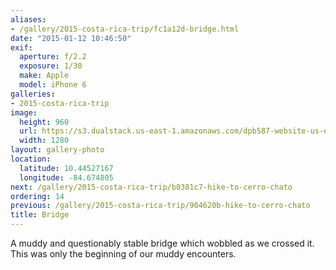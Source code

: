 ```yaml
---
aliases:
- /gallery/2015-costa-rica-trip/fc1a12d-bridge.html
date: "2015-01-12 10:46:50"
exif:
  aperture: f/2.2
  exposure: 1/30
  make: Apple
  model: iPhone 6
galleries:
- 2015-costa-rica-trip
image:
  height: 960
  url: https://s3.dualstack.us-east-1.amazonaws.com/dpb587-website-us-east-1/asset/gallery/2015-costa-rica-trip/fc1a12d-bridge~1280.jpg
  width: 1280
layout: gallery-photo
location:
  latitude: 10.44527167
  longitude: -84.674805
next: /gallery/2015-costa-rica-trip/b0381c7-hike-to-cerro-chato
ordering: 14
previous: /gallery/2015-costa-rica-trip/904620b-hike-to-cerro-chato
title: Bridge
---
```


A muddy and questionably stable bridge which wobbled as we crossed it. This was only the beginning of our muddy encounters.
